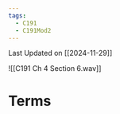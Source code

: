 ```yaml
---
tags:
  - C191
  - C191Mod2
---
```

Last Updated on [[2024-11-29]]

![[C191 Ch 4 Section 6.wav]]

# Terms
